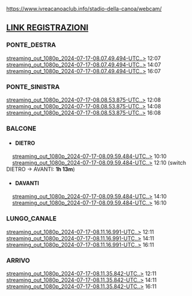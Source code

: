 https://www.ivreacanoaclub.info/stadio-della-canoa/webcam/ <br>

## [LINK REGISTRAZIONI](https://cdn.top-ix.org/ivreacanoa/)

### PONTE_DESTRA 
[streaming_out_1080p_2024-07-17-08.07.49.494-UTC..>](https://cdn.top-ix.org/ivreacanoa/streaming_out_1080p_2024-07-17-08.07.49.494-UTC_1.mp4) 12:07<br>
[streaming_out_1080p_2024-07-17-08.07.49.494-UTC..>](https://cdn.top-ix.org/ivreacanoa/streaming_out_1080p_2024-07-17-08.07.49.494-UTC_2.mp4) 14:07<br>
[streaming_out_1080p_2024-07-17-08.07.49.494-UTC..>](https://cdn.top-ix.org/ivreacanoa/streaming_out_1080p_2024-07-17-08.07.49.494-UTC_3.mp4) 16:07<br>


### PONTE_SINISTRA
[streaming_out_1080p_2024-07-17-08.08.53.875-UTC..>](https://cdn.top-ix.org/ivreacanoa/streaming_out_1080p_2024-07-17-08.08.53.875-UTC_1.mp4) 12:08<br>
[streaming_out_1080p_2024-07-17-08.08.53.875-UTC..>](https://cdn.top-ix.org/ivreacanoa/streaming_out_1080p_2024-07-17-08.08.53.875-UTC_2.mp4) 14:08<br>
[streaming_out_1080p_2024-07-17-08.08.53.875-UTC..>](https://cdn.top-ix.org/ivreacanoa/streaming_out_1080p_2024-07-17-08.08.53.875-UTC_3.mp4) 16:08<br>

### BALCONE
- #### DIETRO
&nbsp;&nbsp;&nbsp;&nbsp;[streaming_out_1080p_2024-07-17-08.09.59.484-UTC..>](https://cdn.top-ix.org/ivreacanoa/streaming_out_1080p_2024-07-17-08.09.59.484-UTC_0.mp4) 10:10<br>
&nbsp;&nbsp;&nbsp;&nbsp;[streaming_out_1080p_2024-07-17-08.09.59.484-UTC..>](https://cdn.top-ix.org/ivreacanoa/streaming_out_1080p_2024-07-17-08.09.59.484-UTC_1.mp4) 12:10 (switch DIETRO -> AVANTI: **1h 13m**) <br> 

- #### DAVANTI
&nbsp;&nbsp;&nbsp;&nbsp;[streaming_out_1080p_2024-07-17-08.09.59.484-UTC..>](https://cdn.top-ix.org/ivreacanoa/streaming_out_1080p_2024-07-17-08.09.59.484-UTC_2.mp4) 14:10<br>
&nbsp;&nbsp;&nbsp;&nbsp;[streaming_out_1080p_2024-07-17-08.09.59.484-UTC..>](https://cdn.top-ix.org/ivreacanoa/streaming_out_1080p_2024-07-17-08.09.59.484-UTC_3.mp4) 16:10<br>

### LUNGO_CANALE
[streaming_out_1080p_2024-07-17-08.11.16.991-UTC..>](https://cdn.top-ix.org/ivreacanoa/streaming_out_1080p_2024-07-17-08.11.16.991-UTC_1.mp4) 12:11<br>
[streaming_out_1080p_2024-07-17-08.11.16.991-UTC..>](https://cdn.top-ix.org/ivreacanoa/streaming_out_1080p_2024-07-17-08.11.16.991-UTC_2.mp4) 14:11<br>
[streaming_out_1080p_2024-07-17-08.11.16.991-UTC..>](https://cdn.top-ix.org/ivreacanoa/streaming_out_1080p_2024-07-17-08.11.16.991-UTC_3.mp4) 16:11<br>

### ARRIVO
[streaming_out_1080p_2024-07-17-08.11.35.842-UTC..>](https://cdn.top-ix.org/ivreacanoa/streaming_out_1080p_2024-07-17-08.11.35.842-UTC_1.mp4) 12:11<br>
[streaming_out_1080p_2024-07-17-08.11.35.842-UTC..>](https://cdn.top-ix.org/ivreacanoa/streaming_out_1080p_2024-07-17-08.11.35.842-UTC_2.mp4) 14:11<br>
[streaming_out_1080p_2024-07-17-08.11.35.842-UTC..>](https://cdn.top-ix.org/ivreacanoa/streaming_out_1080p_2024-07-17-08.11.35.842-UTC_3.mp4) 16:11<br>


